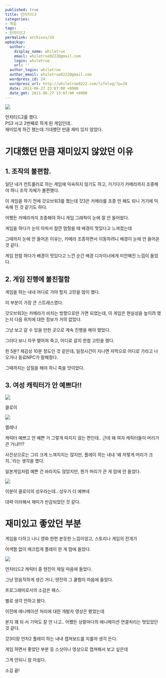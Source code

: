 ```yaml
---
published: true
title: 언차티드2
categories:
- 게임
tags:
- 언차티드2
permalink: archives/24
wpbackup:
  author:
    display_name: whiletrue
    email: whiletrue0222@gmail.com
    login: whiletrue
    url: ''
  author_login: whiletrue
  author_email: whiletrue0222@gmail.com
  wordpress_id: 24
  wordpress_url: http://whiletrue0222.com/lifelog/?p=24
  date: 2011-06-27 22:07:00 +0900
  date_gmt: 2011-06-27 13:07:00 +0900
---
```


![](http://lh3.ggpht.com/-E0xcc7fcHy0/TwCFQ-GjBsI/AAAAAAAACKw/2mQ-6eY-__c/s800/e0070413_4e08807e32ee9.jpg)

언차티드2를 했다.  
PS3 사고 2번째로 하게 된 게임인데..  
재미있게 하긴 했는데 기대했던 만큼 재미 있지 않았다.



# 기대했던 만큼 재미있지 않았던 이유

## 1\. 조작의 불편함.

일단 내가 컨트롤러로 하는 게임에 익숙하지 않기도 하고, 거기다가 카메라까지 조종해야 하니 조작 자체가 불편했다.

이 게임을 하기 전에 갓오브워3를 했는데 갓3은 카메라를 조종 안 해도 되니 거기에 익숙해 진 것 같기도 하다.

어쨌든 카메라까지 조종해야 하니 게임 그래픽이 눈에 잘 안 들어왔다.

게임을 하다가 눈이 아파서 잠깐 멈췄을 때 배경이 멋있다고 느껴졌는데

그때까지 눈에 안 들어온 이유는, 카메라 조종하면서 이동하려니 배경이 눈에 안 들어온 것 같다.

게임 한참 하다가 배경이 멋있다고 느낀 순간 배경 디자이너에게 미안해진 느낌이 들었다.



## 2\. 게임 진행에 불친절함

게임을 하는 내내 어디로 가야 할지 고민을 많이 했다.

이 부분이 가장 큰 스트레스였다.

갓오브워3는 카메라가 비치는 방향으로만 가면 되었는데, 이 게임은 현실성을 높이려 했는지 다음 위치에 대한 정보가 거의 없었다.

그냥 보고 갈 수 있을 만한 곳으로 계속 진행을 해야 했었다.

그러다 보니 자꾸 떨어져 죽고, 어디로 갈지 한참 고민을 했다.

한 5분? 체감상 10분 정도인 것 같은데, 일정시간이 지나면 자막으로 어디로 가라고 나오거나 동료NPC가 말해줬다.

그때까지는 삽질을 해야 하니 죽을 맛이었다.



## 3\. 여성 캐릭터가 안 예쁘다!!

![](http://lh5.ggpht.com/-SQz3mDyXAZ0/TwCFSVg7vNI/AAAAAAAACLE/szmOdT_qhYw/s800/e0070413_4e08808192e01.jpg)


클로이

![](http://lh3.ggpht.com/-aEPJ0WLVbLA/TwCFRcm183I/AAAAAAAACK0/giFaPpbvX_w/s800/e0070413_4e0880843e944.jpg)


엘레나



캐릭터 예쁘고 안 예쁜 거 그렇게 따지지 않는 편인데.. 근데 왜 여자 캐릭터들이 머리가 큰 거냐!!!?

사진상으로는 그리 크게 느껴지지는 않지만, 플레이 하는 내내 '왜 저렇게 머리가 크지..'라는 생각을 했다.

일본게임처럼 예쁜 건 바라지도 않았지만, 뭔가 머리가 큰 게 맘에 안 들었다.

![](http://lh6.ggpht.com/-Z1_1TkaVJfs/TwCFS1_SO6I/AAAAAAAACLQ/sOh4XqZ3UkI/s800/e0070413_4e088089913af.jpg)

이분이 클로이의 성우라는데.. 성우가 더 예쁘네

대략 이러해서 재미가 반감되었던 것 같다.



# 재미있고 좋았던 부분



게임을 다하고 나니 영화 한편 본듯한 느낌이었고, 스토리나 게임의 전개가

어색함 없이 매끄럽게 플레이 한 게 맘에 들었다.

![](http://lh6.ggpht.com/-2vLQnjA8n4o/TwCFRqLPSlI/AAAAAAAACK8/6SHA4o6uXXI/s800/e0070413_4e0880914a434.jpg)

언차티드2 캐릭터 중 텐진이 제일 마음에 들었다.

그냥 믿음직하게 생긴 거나, 텐진의 그 쿨함이 마음에 들었다.



프로그래머로서의 소감은 패스.

별로 생각 안하고 봤다.

이전에 애니메이션 처리에 대한 개발자 영상은 봤었는데

본지 꽤 되 서 기억도 잘 안 나고.. 어쨌든 상황마다의 애니메이션 연결처리는 멋있었던 것 같다.



갓3이랑 언차2 플레이 하는 내내 캡쳐보드를 지를까 생각 든다.

게임 하면서 좋았던 부분 등 스샷이나 영상으로 캡쳐해서 보고 싶은데

그게 안되니 참 아쉽다.



소감 끝!
